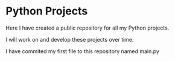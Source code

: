 # Python Projects

Here I have created a public repository for all my Python projects.

I will work on and develop these projects over time.

I have commited my first file to this repository named main.py
